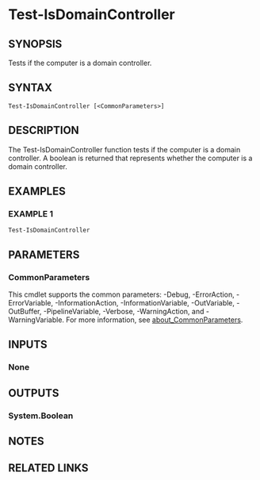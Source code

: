 
# Test-IsDomainController

## SYNOPSIS
Tests if the computer is a domain controller.

## SYNTAX

```
Test-IsDomainController [<CommonParameters>]
```

## DESCRIPTION
The Test-IsDomainController function tests if the computer is a domain controller. A boolean is returned that represents
whether the computer is a domain controller.

## EXAMPLES

### EXAMPLE 1
```
Test-IsDomainController
```

## PARAMETERS

### CommonParameters
This cmdlet supports the common parameters: -Debug, -ErrorAction, -ErrorVariable, -InformationAction, -InformationVariable, -OutVariable, -OutBuffer, -PipelineVariable, -Verbose, -WarningAction, and -WarningVariable. For more information, see [about_CommonParameters](http://go.microsoft.com/fwlink/?LinkID=113216).

## INPUTS

### None
## OUTPUTS

### System.Boolean
## NOTES

## RELATED LINKS
